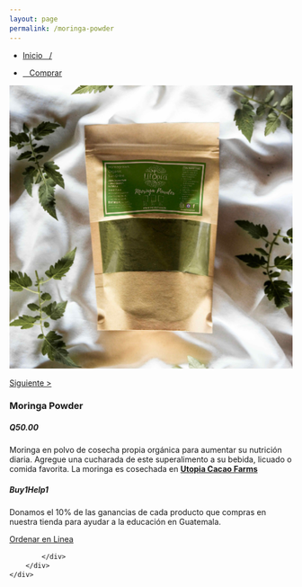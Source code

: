 ```yaml
---
layout: page
permalink: /moringa-powder
---
```

<div class="region">
	<div class="container">
		<div class="row">
			<div class="col-md-8 col-xs-12">
				<ul>
					<li><a href="/"><p> Inicio &nbsp;&nbsp;/</p></a></li>
					<li><a href="/comprar"><p>&nbsp;&nbsp; Comprar </p></a></li>
				</ul>
				<img class="img-responsive" src="/images/moringa-powder-1.jpg">
			</div>
			<div class="col-md-4 col-xs-12">
				<a href="/cacao-nibs"><p>Siguiente > </p></a>
				<h3>Moringa Powder</h3>
				<h5><strong>Q50.00</strong></h5>
				<p>Moringa en polvo de cosecha propia orgánica para aumentar su nutrición diaria. Agregue una cucharada de este superalimento a su bebida, licuado o comida favorita. La moringa es cosechada en <a href="https://www.utopiaecohotel.com/collections/utopia-cacao-farms" target="_blank"><strong>Utopia Cacao Farms</strong></a> </p>
				<h5>Buy1Help1</h5>
				<p>Donamos el 10% de las ganancias de cada producto que compras en nuestra tienda para ayudar a la educaci&oacute;n en Guatemala.</p>
				<a href="/orden-utopia-cacao" id="button">Ordenar en Linea</a>

			</div>
		</div>
	</div>
</div>